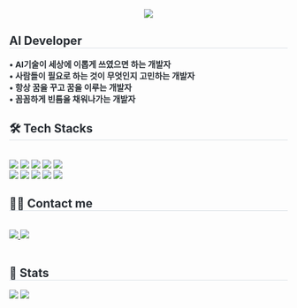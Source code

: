

<!--
**parseyoung/parseyoung** is a ✨ _special_ ✨ repository because its `README.md` (this file) appears on your GitHub profile.

Here are some ideas to get you started:

- 🔭 I’m currently working on ...
- 🌱 I’m currently learning ...
- 👯 I’m looking to collaborate on ...
- 🤔 I’m looking for help with ...
- 💬 Ask me about ...
- 📫 How to reach me: ...
- 😄 Pronouns: ...
- ⚡ Fun fact: ...
-->

<div align= "center">
    <img src="https://capsule-render.vercel.app/api?type=waving&color=f9aecc&height=120&text=hi%20there!%20I'm%20seyoung!&animation=&fontColor=e864b1&fontSize=60" />
    </div>
    <div style="text-align: left;"> 
    <h2 style="border-bottom: 1px solid #d8dee4; color: #282d33;"> AI Developer  </h2>  
    <div style="font-weight: 700; font-size: 15px; text-align: left; color: #282d33;"> • AI기술이 세상에 이롭게 쓰였으면 하는 개발자</br></li></li> • 사람들이 필요로 하는 것이 무엇인지 고민하는 개발자</br></li></li> • 항상 꿈을 꾸고 꿈을 이루는 개발자</br></li></li> • 꼼꼼하게 빈틈을 채워나가는 개발자</br> </div> 
    </div>
    <div style="text-align: left;">
    <h2 style="border-bottom: 1px solid #d8dee4; color: #282d33;"> 🛠️ Tech Stacks </h2> <br> 
    <div style="margin: ; text-align: left;" "text-align: left;"> <img src="https://img.shields.io/badge/Amazon AWS-232F3E?style=flat&logo=Amazon AWS&logoColor=white">
          <img src="https://img.shields.io/badge/C-A8B9CC?style=flat&logo=C&logoColor=white">
          <img src="https://img.shields.io/badge/C++-00599C?style=flat&logo=C%2B%2B&logoColor=white">
          <img src="https://img.shields.io/badge/Figma-F24E1E?style=flat&logo=Figma&logoColor=white">
          <img src="https://img.shields.io/badge/Github-181717?style=flat&logo=Github&logoColor=white">
          <br/><img src="https://img.shields.io/badge/Linux-FCC624?style=flat&logo=Linux&logoColor=white">
          <img src="https://img.shields.io/badge/Python-3776AB?style=flat&logo=Python&logoColor=white">
          <img src="https://img.shields.io/badge/Notion-000000?style=flat&logo=Notion&logoColor=white">
          <img src="https://img.shields.io/badge/PyTorch-EE4C2C?style=flat&logo=PyTorch&logoColor=white">
          <img src="https://img.shields.io/badge/Tensorflow-FF6F00?style=flat&logo=Tensorflow&logoColor=white">
          <br/></div>
    </div>
    <div style="text-align: left;">
    <h2 style="border-bottom: 1px solid #d8dee4; color: #282d33;"> 🧑‍💻 Contact me </h2> <br> 
         <a href=mailto:tpdud991209@gmail.com> <img src="https://img.shields.io/badge/Gmail-EA4335?style=flat&logo=Gmail&logoColor=white&link=mailto:tpdud991209@gmail.com"> </a>
         <a href=https://blog.naver.com/se991209> <img src="https://img.shields.io/badge/Naver-03C75A?style=flat&logo=Naver&logoColor=white&link=https://blog.naver.com/se991209"> </a>
          </div>  <br> 
    <div style="text-align: left;">  </div> 
    </div>
    <div style="text-align: left;"> 
    <h2 style="border-bottom: 1px solid #d8dee4; color: #282d33;"> 🏅 Stats </h2> <div style="text-align: left;"> <img src="https://github-readme-stats.vercel.app/api?username=parseyoung&bg_color=180,fde2ed,00000000&title_color=000000&text_color=000000"
         /> <img src="https://github-readme-stats.vercel.app/api/top-langs/?username=parseyoung&layout=compact&bg_color=180,fde2ed,00000000&title_color=000000&text_color=000000"
           /> </div> 
    </div>
    
